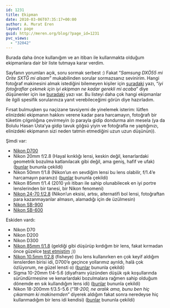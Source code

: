 ```yaml
---
id: 1231
title: Ekipman
date: 2010-03-06T07:35:17+00:00
author: A. Murat Eren
layout: page
guid: http://meren.org/blog/?page_id=1231
pvc_views:
  - "32042"
---
```

Burada daha önce kullanığım ve an itibarı ile kullanmakta olduğum ekipmanlara dair bir liste tutmaya karar verdim.

Sayfanın yorumları açık, soru sormak serbest :) Fakat &#8220;_Samsung DXÖ55 mi Orite SXTĞ mi alsam_&#8221; mukabilinden sorular sormazsanız sevinirim. Hangi fotoğraf makinesini almak istediğini bilemeyen kişiler için [şuradaki](http://meren.org/blog/2010/01/meren-abla-ile-hangi-fotorgaf-makinesini-alayim-kusagi/) yazı, &#8220;_iyi fotoğraflar çekmek için iyi ekipman ne kadar gerekli mi acaba_&#8221; diye düşünenler için ise [buradaki](http://meren.org/blog/2008/04/merenin-ozet-fotograf-tarihcesi-ve-50mm-lensin-onemi/) yazı var. Bu listeyi daha çok hangi ekipmanlar ile ilgili spesifik sorularınıza yanıt verebileceğimi görün diye hazırladım.

Fırsat bulmuşken şu naçizane tavsiyemi de yinelemek isterim: lütfen elinizdeki ekipmanın hakkını verene kadar para harcamayın, fotoğrafı bir tüketim çılgınlığına çevirmeyin (o parayla gidip dondurma alın mesela (ya da Bolulu Hasan Usta&#8217;ya gidip tavuk göğsü yiyin ve fotoğrafla ne yaptığınızı, elinizdeki ekipmanın sizi neden tatmin etmediğini uzun uzun düşünün)).

Şimdi var:

  * [Nikon D700](http://meren.org/blog/2009/11/nikon-d700/)
  * Nikon 20mm f/2.8 (Hayal kırıklığı lensi, keskin değil, kenarlardaki geometrik bozulma katlanılacak gibi değil, ama geniş, hafif ve ufak) ([bunlar](../2010/02/2010-yilinda-bisiklet-iskencesi/) bununla çekildi)
  * Nikon 50mm f/1.8 (Nikon&#8217;un en sevdiğim lensi bu lens olabilir, f/1.4&#8217;e harcamayın paranızı) ([bunlar](../2009/11/dogal-isikta-caz/) bununla çekildi)
  * Nikon 85mm f/1.4 (2010 yılı itibarı ile sahip olunabilecek en iyi portre lenslerinden bir tanesi, bir Nikon fenomeni)
  * [Nikon 24-70 f/2.8](http://meren.org/blog/2010/01/nikon-24-70mm-f2-8-lens/) (Nikon&#8217;un eksisi, artısı, alternatifi bol lensi, fotoğraftan para kazanmayanlar almasın, alamadığı için de üzülmesin)
  * [Nikon SB-900](http://meren.org/blog/2010/01/sb-900-sb-600-ve-strobist-nagmeler/)
  * [Nikon SB-600](http://meren.org/blog/2010/01/sb-900-sb-600-ve-strobist-nagmeler/)

Eskiden vardı:

  * Nikon D70
  * Nikon D200
  * Nikon D300
  * [Nikon 85mm f/1.8](http://meren.org/blog/2009/10/nikon-85mm-f1-8-lens/) (geldiği gibi düşürüp kırdığım bir lens, fakat kırmadan önce güzelce [test etmiştim](http://meren.org/blog/2009/10/nikon-85mm-f1-8-lens/) ;))
  * [Nikon 10.5mm f/2.8](http://meren.org/blog/2009/08/nikon-10-5mm-fisheye-lens/) (fisheye) (bu lens kullanırken en çok keyif aldığım lenslerden birisi idi, D700&#8217;e geçince yollarımız ayrıldı, halâ çok özlüyorum, ne güzel lensti o) ([bunlar](http://meren.org/blog/2009/09/smoky-mountains/) bununla çekildi)
  * Sigma 10-20mm f/4-5.6 (diyaframı yüzünden düşük ışık koşullarında süründürmesine ve kenarlardaki bozulmalara rağmen sahip olduğum dönemde en sık kullandığım lens idi) ([bunlar](http://meren.org/blog/2009/07/barhalda-7-gun/) bununla çekildi)
  * Nikon 18-200mm f/3.5-5.6 (&#8220;_18-200, ne aralık ama, bunu ben hiç çıkarmam ki makinemden_&#8221; diyerek aldığım fakat sonra neredeyse hiç kullanmadığım bir lens idi kendisi) ([bunlar](http://meren.org/blog/2008/12/bu-gun-new-orleansa-kar-yagdi/) bununla çekildi)